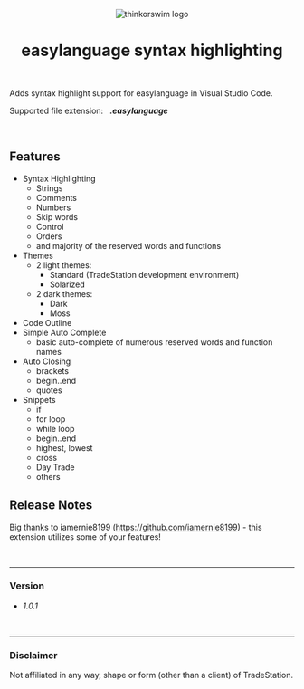
<p align="center"> <img src="https://ridertradingtools.com/images/ts_dev_env_icon.png" alt="thinkorswim logo"> </p>
<h1  align="center"> easylanguage syntax highlighting </h1> 

<br>

Adds syntax highlight support for easylanguage in Visual Studio Code. 

Supported file extension: &nbsp; <b><i>.easylanguage</i></b>

<br>


## Features

- Syntax Highlighting
  - Strings
  - Comments
  - Numbers
  - Skip words
  - Control
  - Orders
  - and majority of the reserved words and functions
- Themes
   - 2 light themes:
     - Standard (TradeStation development environment)
     - Solarized
   - 2 dark themes:
     - Dark 
     - Moss
- Code Outline
- Simple Auto Complete
  - basic auto-complete of numerous reserved words and function names
- Auto Closing
  - brackets
  - begin..end
  - quotes
- Snippets
  - if
  - for loop
  - while loop
  - begin..end
  - highest, lowest
  - cross
  - Day Trade
  - others



## Release Notes

Big thanks to iamernie8199 (https://github.com/iamernie8199) - this extension utilizes some of your features! 

<br>

---

### Version 
- *1.0.1*

<br>

---

### Disclaimer
Not affiliated in any way, shape or form (other than a client) of TradeStation.

